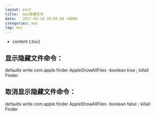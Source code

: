 ```yaml
---
layout: post
title:  mac隐藏文件
date:   2017-02-10 20:05:00 +0800
categories: mac
tag: mac
---
```


* content
{:toc}


显示隐藏文件命令：
------------------------

defaults write com.apple.finder AppleShowAllFiles -boolean true ; killall Finder

取消显示隐藏文件命令：
------------------------

defaults write com.apple.finder AppleShowAllFiles -boolean false ; killall Finder

